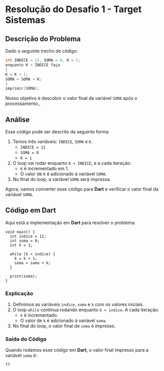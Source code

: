 # Resolução do Desafio 1 - Target Sistemas
  

## Descrição do Problema  

Dado o seguinte trecho de código:  

```c
int INDICE = 12, SOMA = 0, K = 1; 
enquanto K < INDICE faça
{
K = K + 1;
SOMA = SOMA + K;
} 
imprimir(SOMA);
```
Nosso objetivo é descobrir o valor final da variável `SOMA` após o processamento.,

## Análise

Esse código pode ser descrito da seguinte forma:

1.  Temos três variáveis: `INDICE`, `SOMA` e `K`.
    -   `INDICE = 12`
    -   `SOMA = 0`
    -   `K = 1`
2.  O loop vai rodar enquanto `K < INDICE`, e a cada iteração:
    -   `K` é incrementado em 1.
    -   O valor de `K` é adicionado à variável `SOMA`.
3.  No final do loop, a variável `SOMA` será impressa.

Agora, vamos converter esse código para **Dart** e verificar o valor final da variável `SOMA`.

## Código em Dart

Aqui está a implementação em **Dart** para resolver o problema:

````
void main() {
  int indice = 12;
  int soma = 0;
  int k = 1;

  while (k < indice) {
    k = k + 1;
    soma = soma + k;
  }

  print(soma);
}
````

### Explicação

1.  Definimos as variáveis `indice`, `soma` e `k` com os valores iniciais.
2.  O loop `while` continua rodando enquanto `k < indice`. A cada iteração:
    -   `k` é incrementado.
    -   O valor de `k` é adicionado à variável `soma`.
3.  No final do loop, o valor final de `soma` é impresso.

### Saída do Código

Quando rodamos esse código em **Dart**, o valor final impresso para a variável `soma` é:
```
77
```